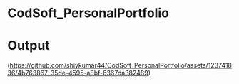 # CodSoft_PersonalPortfolio
# Output
(https://github.com/shivkumar44/CodSoft_PersonalPortfolio/assets/123741836/4b763867-35de-4595-a8bf-6367da382489)

